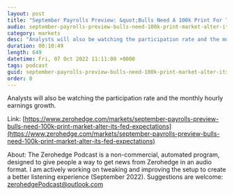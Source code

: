 ```yaml
---
layout: post
title: "September Payrolls Preview: &quot;Bulls Need A 100k Print For The Market To Alter Its Fed Expectations&quot;"
audio: september-payrolls-preview-bulls-need-100k-print-market-alter-its-fed-expectations-0
category: markets
desc: "Analysts will also be watching the participation rate and the monthly hourly earnings growth."
duration: 00:10:49
length: 649
datetime: Fri, 07 Oct 2022 11:11:00 +0000
tags: podcast
guid: september-payrolls-preview-bulls-need-100k-print-market-alter-its-fed-expectations-0
order: 0
---
```

Analysts will also be watching the participation rate and the monthly hourly earnings growth.

Link: [https://www.zerohedge.com/markets/september-payrolls-preview-bulls-need-100k-print-market-alter-its-fed-expectations](https://www.zerohedge.com/markets/september-payrolls-preview-bulls-need-100k-print-market-alter-its-fed-expectations)

About: The Zerohedge Podcast is a non-commercial, automated program, designed to give people a way to get news from Zerohedge in an audio format.  I am actively working on tweaking and improving the setup to create a better listening experience (September 2022).  Suggestions are welcome: [zerohedgePodcast@outlook.com](mailto:zerohedgePodcast@outlook.com)